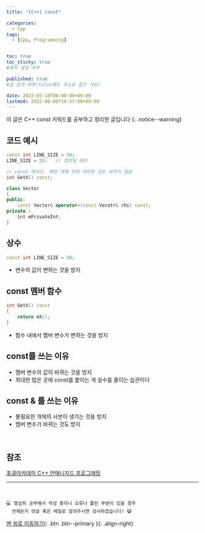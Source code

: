 ```yaml
---
title: "[C++] const" 

categories:
  - Cpp
tags:
  - [Cpp, Programming]


toc: true
toc_sticky: true
#목차 생성 여부

published: true
#글 공개 여부(false해도 주소로 접근 가능)

date: 2022-05-18T00:00:00+09:00
lastmod: 2022-06-06T10:27:00+09:00
---
```


이 글은 C++ const 키워드를 공부하고 정리한 글입니다
{: .notice--warning}

## 코드 예시
```cpp
const int LINE_SIZE = 50;
LINE_SIZE = 20;   // 컴파일 에러

// const 메서드. 해당 개체 안의 어떠한 것도 바꾸지 않음
int GetX() const;

class Vector
{
public:
	const Vector& operator+(const Vecotr& rhs) const;
private :
	int mPrivateInt;
}
```

## 상수
```cpp
const int LINE_SIZE = 50;
```
- 변수의 값이 변하는 것을 방지

## const 멤버 함수
```cpp
int GetX() const
{
    return mX();
}
```
- 함수 내에서 멤버 변수가 변하는 것을 방지

## const를 쓰는 이유
- 멤버 변수의 값이 바뀌는 것을 방지
- 최대한 많은 곳에 const를 붙이는 게 실수를 줄이는 습관이다

## const & 를 쓰는 이유
- 불필요한 개체의 사본이 생기는 것을 방지
- 멤버 변수가 바뀌는 것도 방지

<br>

## 참조
[포큐아카데미 C++ 언매니지드 프로그래밍](https://pocu-ko.teachable.com/p/comp3200)

***
<br>

    💻 열심히 공부해서 작성 중이니 오류나 틀린 부분이 있을 경우 
      언제든지 댓글 혹은 메일로 알려주시면 감사하겠습니다! 😸

[맨 위로 이동하기](#){: .btn .btn--primary }{: .align-right}